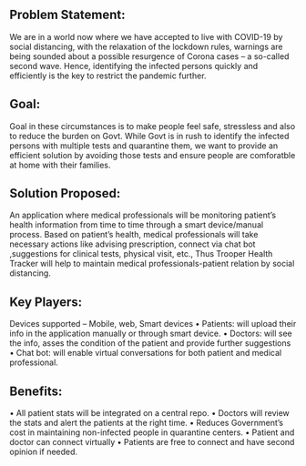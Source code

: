 ## Problem Statement:

We are in a world now where we have accepted to live with COVID-19 by social distancing, with the relaxation of the lockdown rules, warnings are being sounded about a possible resurgence of Corona cases – a so-called second wave. Hence, identifying the infected persons quickly and efficiently is the key to restrict the pandemic further.

## Goal:

Goal in these circumstances is to make people feel safe, stressless and also to reduce the burden on Govt. While Govt is in rush to identify the infected persons with multiple tests and quarantine them, we want to provide an efficient solution by avoiding those tests
and ensure people are comforatble at home with their families.

## Solution Proposed:

An application where medical professionals will be monitoring patient’s health information from time to time through a smart device/manual process. Based on patient’s health, medical professionals will take necessary actions like advising prescription, connect via chat bot ,suggestions for clinical tests, physical visit, etc., Thus Trooper Health Tracker will help to maintain medical professionals-patient relation by social distancing.


## Key Players:
Devices supported – Mobile, web, Smart devices
•	Patients: will upload their info in the application manually or through smart device.
•	Doctors:  will see the info, asses the condition of the patient and provide further suggestions
•	Chat bot: will enable virtual conversations for both patient and medical professional.

## Benefits:

•	All patient stats will be integrated on a central repo.
•	Doctors will review the stats and alert the patients at the right time.
•	Reduces Government’s cost in maintaining non-infected people in quarantine centers.
•	Patient and doctor can connect virtually
•	Patients are free to connect and have second opinion if needed.

